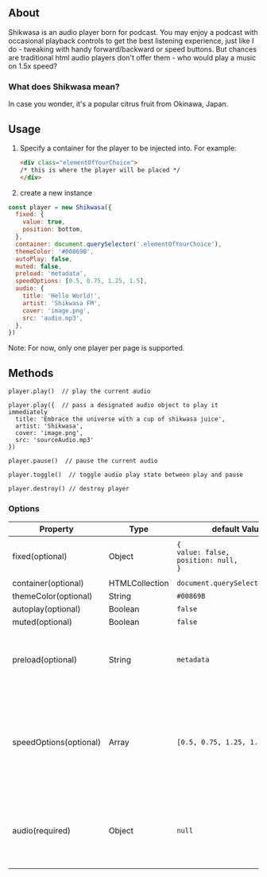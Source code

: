 ## About

Shikwasa is an audio player born for podcast. You may enjoy a podcast with occasional playback controls to get the best listening experience, just like I do - tweaking with handy forward/backward or speed buttons. But chances are traditional html audio players don't offer them - who would play a music on 1.5x speed?

### What does Shikwasa mean?

In case you wonder, it's a popular citrus fruit from Okinawa, Japan. 

## Usage
1. Specify a container for the player to be injected into. For example:
   ```html
   <div class="elementOfYourChoice">
   /* this is where the player will be placed */
   </div>
   ```
2. create a new instance
```javascript
const player = new Shikwasa({
  fixed: {
    value: true,
    position: bottom,
  },
  container: document.querySelector('.elementOfYourChoice'),
  themeColor: '#00869B',
  autoPlay: false,
  muted: false,
  preload: 'metadata', 
  speedOptions: [0.5, 0.75, 1.25, 1.5],
  audio: {
    title: 'Hello World!',
    artist: 'Shikwasa FM',
    cover: 'image.png',
    src: 'audio.mp3',
  },
})
```

Note: For now, only one player per page is supported.

## Methods

```
player.play()  // play the current audio

player.play({  // pass a designated audio object to play it immediately
  title: 'Embrace the universe with a cup of shikwasa juice',
  artist: 'Shikwasa',
  cover: 'image.png',
  src: 'sourceAudio.mp3'
})

player.pause()  // pause the current audio

player.toggle()  // toggle audio play state between play and pause

player.destroy() // destroy player
```

### Options

| Property               | Type            | default Value                                           | Valid values                                                                                                       |
|------------------------|-----------------|---------------------------------------------------------|--------------------------------------------------------------------------------------------------------------------|
| fixed(optional)        | Object          | <code>{<br>value: false,<br>position: null,<br>}</code> | value: Boolean<br>position: `top`, `bottom`                                                                    |
| container(optional)    | HTMLCollection  | `document.querySelector('body')`                        |                                                                                                                    |
| themeColor(optional)   | String          | `#00869B`                                               |                                                                                                                    |
| autoplay(optional)     | Boolean         | `false`                                                 |                                                                                                                    |
| muted(optional)        | Boolean         | `false `                                                |                                                                                                                    |
| preload(optional)      | String          | `metadata`                                              | `auto`, `metadata`, `none`, for details view [MDN Doumentation](https://developer.mozilla.org/en-US/docs/Web/HTML/Element/audio#attr-preload)                                                                                    |
| speedOptions(optional) | Array           | `[0.5, 0.75, 1.25, 1.5]`                                | each value of the array should be between the range of 0.25 to 5.0, or will likely be ignored by certain browsers  |
| audio(required)        | Object          | `null`                                                  | <code>{<br>title: String,<br>artist: String,<br>cover: String,<br>src: String,<br>}</code>                         |




